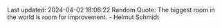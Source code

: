 Last updated: 2024-04-02 18:06:22
Random Quote: The biggest room in the world is room for improvement. - Helmut Schmidt